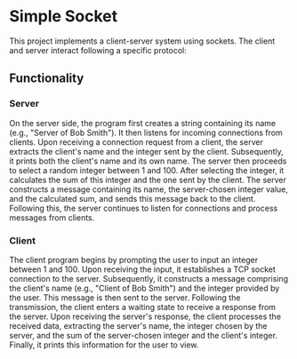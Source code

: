 # Simple Socket
This project implements a client-server system using sockets. The client and server interact following a specific protocol:

## Functionality
### Server
On the server side, the program first creates a string containing its name (e.g., "Server of Bob Smith"). It then listens for incoming connections from clients. Upon receiving a connection request from a client, the server extracts the client's name and the integer sent by the client. Subsequently, it prints both the client's name and its own name. The server then proceeds to select a random integer between 1 and 100. After selecting the integer, it calculates the sum of this integer and the one sent by the client. The server constructs a message containing its name, the server-chosen integer value, and the calculated sum, and sends this message back to the client. Following this, the server continues to listen for connections and process messages from clients.

### Client
The client program begins by prompting the user to input an integer between 1 and 100. Upon receiving the input, it establishes a TCP socket connection to the server. Subsequently, it constructs a message comprising the client's name (e.g., "Client of Bob Smith") and the integer provided by the user. This message is then sent to the server. Following the transmission, the client enters a waiting state to receive a response from the server. Upon receiving the server's response, the client processes the received data, extracting the server's name, the integer chosen by the server, and the sum of the server-chosen integer and the client's integer. Finally, it prints this information for the user to view.
